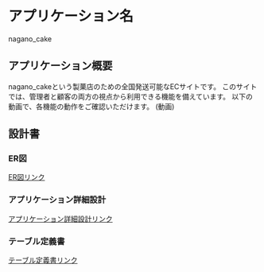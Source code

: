 # アプリケーション名
nagano_cake

## アプリケーション概要
nagano_cakeという製菓店のための全国発送可能なECサイトです。
このサイトでは、管理者と顧客の両方の視点から利用できる機能を備えています。
以下の動画で、各機能の動作をご確認いただけます。
(動画)

## 設計書
### ER図
[ER図リンク](https://docs.google.com/spreadsheets/d/1H8lUQ-a6zu5PJOsimMo1x9MARro8jVj53Kg-ok4mZfM/edit?gid=1187050967#gid=1187050967)

### アプリケーション詳細設計
[アプリケーション詳細設計リンク](https://docs.google.com/spreadsheets/d/1xHa3Sh6yCR5b3nDC6xv9pXJVFP-VdvccVTwVl4TrYcg/edit?gid=501181805#gid=501181805)

### テーブル定義書
[テーブル定義書リンク](https://docs.google.com/spreadsheets/d/1Xuh4-iyl345JxX9BS6HwiJl1GJ3rnRzENu78r34P0h8/edit?hl=ja&gid=1362097270#gid=1362097270)
